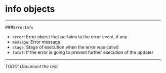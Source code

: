info objects
===

---

<a name="error"></a>
###`ErrorInfo`

* `error`: Error object that pertains to the error event, if any
* `message`: Error message
* `stage`: Stage of execution when the error was called
* `fatal`: If the error is going to prevent further execution of the updater

---

*TODO: Document the rest*